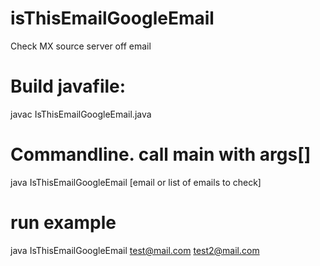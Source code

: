 # isThisEmailGoogleEmail
Check MX source server off email

# Build javafile:

javac IsThisEmailGoogleEmail.java

# Commandline. call main with args[]

java IsThisEmailGoogleEmail [email or list of emails to check]

# run example
java IsThisEmailGoogleEmail test@mail.com test2@mail.com 
